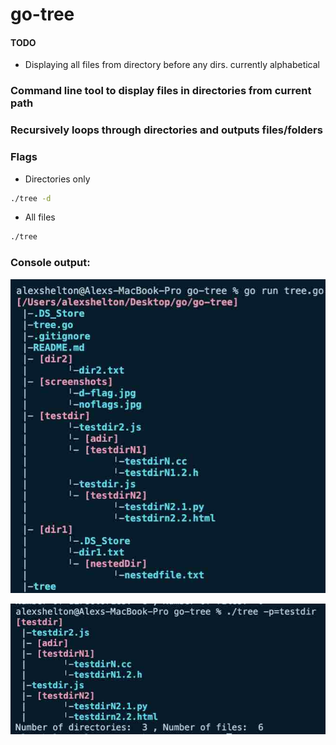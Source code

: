 # go-tree

#### TODO
* Displaying all files from directory before any dirs. currently alphabetical 

### Command line tool to display files in directories from current path
### Recursively loops through directories and outputs files/folders


### Flags
* Directories only
```sh
./tree -d 
``` 
* All files
```sh
./tree
``` 

### Console output:
![alt text](https://raw.githubusercontent.com/alexshelto/go-tree/master/screenshots/output.jpg)

![alt text](https://raw.githubusercontent.com/alexshelto/go-tree/master/screenshots/flags.jpg)

